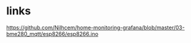 # links
https://github.com/Nilhcem/home-monitoring-grafana/blob/master/03-bme280_mqtt/esp8266/esp8266.ino
